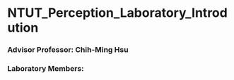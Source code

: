 # NTUT_Perception_Laboratory_Introdution
### Advisor Professor: Chih-Ming Hsu
### Laboratory Members:


